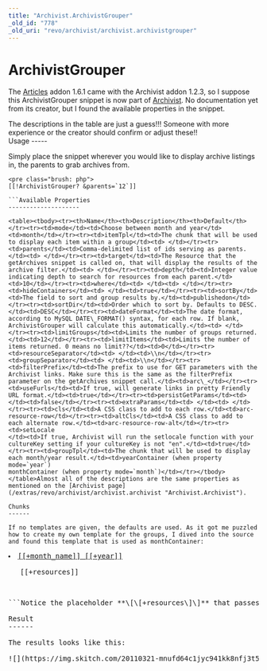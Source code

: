 ```yaml
---
title: "Archivist.ArchivistGrouper"
_old_id: "778"
_old_uri: "revo/archivist/archivist.archivistgrouper"
---
```


ArchivistGrouper
================

The [Articles](/extras/revo/articles "Articles") addon 1.6.1 came with the Archivist addon 1.2.3, so I suppose this ArchivistGrouper snippet is now part of [Archivist](/extras/revo/archivist "Archivist"). No documentation yet from its creator, but I found the available properties in the snippet.

<div class="panel" style="border-width: 1px;"><div class="panelContent">The descriptions in the table are just a guess!!! Someone with more experience or the creator should confirm or adjust these!!

</div></div>Usage
-----

Simply place the snippet wherever you would like to display archive listings in, the parents to grab archives from.

```
<pre class="brush: php">
[[!ArchivistGrouper? &parents=`12`]]

```Available Properties
--------------------

<table><tbody><tr><th>Name</th><th>Description</th><th>Default</th></tr><tr><td>mode</td><td>Choose between month and year</td><td>month</td></tr><tr><td>itemTpl</td><td>The chunk that will be used to display each item within a group</td><td> </td></tr><tr><td>parents</td><td>Comma-delimited list of ids serving as parents.</td><td> </td></tr><tr><td>target</td><td>The Resource that the getArchives snippet is called on, that will display the results of the archive filter.</td><td> </td></tr><tr><td>depth</td><td>Integer value indicating depth to search for resources from each parent.</td><td>10</td></tr><tr><td>where</td><td> </td><td> </td></tr><tr><td>hideContainers</td><td> </td><td>true</td></tr><tr><td>sortBy</td><td>The field to sort and group results by.</td><td>publishedon</td></tr><tr><td>sortDir</td><td>Order which to sort by. Defaults to DESC.</td><td>DESC</td></tr><tr><td>dateFormat</td><td>The date format, according to MySQL DATE\_FORMAT() syntax, for each row. If blank, ArchivistGrouper will calculate this automatically.</td><td> </td></tr><tr><td>limitGroups</td><td>Limits the number of groups returned.</td><td>12</td></tr><tr><td>limitItems</td><td>Limits the number of items returned. 0 means no limit??</td><td>0</td></tr><tr><td>resourceSeparator</td><td> </td><td>\\n</td></tr><tr><td>groupSeparator</td><td> </td><td>\\n</td></tr><tr><td>filterPrefix</td><td>The prefix to use for GET parameters with the Archivist links. Make sure this is the same as the filterPrefix parameter on the getArchives snippet call.</td><td>arc\_</td></tr><tr><td>useFurls</td><td>If true, will generate links in pretty Friendly URL format.</td><td>true</td></tr><tr><td>persistGetParams</td><td> </td><td>false</td></tr><tr><td>extraParams</td><td> </td><td> </td></tr><tr><td>cls</td><td>A CSS class to add to each row.</td><td>arc-resource-row</td></tr><tr><td>altCls</td><td>A CSS class to add to each alternate row.</td><td>arc-resource-row-alt</td></tr><tr><td>setLocale   
</td><td>If true, Archivist will run the setlocale function with your cultureKey setting if your cultureKey is not "en".</td><td>true</td></tr><tr><td>groupTpl</td><td>The chunk that will be used to display each month/year result.</td><td>yearContainer (when property mode=`year`)   
monthContainer (when property mode=`month`)</td></tr></tbody></table>Almost all of the descriptions are the same properties as mentioned on the [Archivist page](/extras/revo/archivist/archivist.archivist "Archivist.Archivist").

Chunks
------

If no templates are given, the defaults are used. As it got me puzzled how to create my own template for the groups, I dived into the source and found this template that is used as monthContainer:

```
<pre class="brush: php">
<li><a href="[[+url]]">[[+month_name]] [[+year]]</a>
<ul>
[[+resources]]
</ul>

```Notice the placeholder **\[\[+resources\]\]** that passes on the results to the itemTpl.

Result
------

The results looks like this:

<span class="image-wrap" style="float: left">![](https://img.skitch.com/20110321-mnufd64c1jyc941kk8nfj3t5i5.jpg)</span>